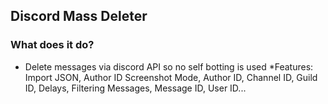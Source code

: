 ## Discord Mass Deleter

### What does it do?
* Delete messages via discord API so no self botting is used
*Features:
     Import JSON, Author ID Screenshot Mode, Author ID, Channel ID, Guild ID, Delays, Filtering Messages, Message ID, User ID...
